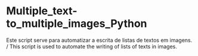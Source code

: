 # Multiple_text-to_multiple_images_Python
Este script serve para automatizar a escrita de listas de textos em imagens. / This script is used to automate the writing of lists of texts in images.
